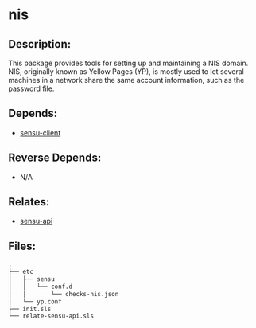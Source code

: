 # nis

## Description:

This package provides tools for setting up and maintaining a NIS domain. NIS, originally known as Yellow Pages (YP), is mostly used to let several machines in a network share the same account information, such as the password file.

## Depends:

  -  [sensu-client](/salt/sensu-client)

## Reverse Depends:

  -  N/A

## Relates:

  -  [sensu-api](/salt/sensu-api)

## Files:

```bash
.
├── etc
│   ├── sensu
│   │   └── conf.d
│   │       └── checks-nis.json
│   └── yp.conf
├── init.sls
└── relate-sensu-api.sls
```
